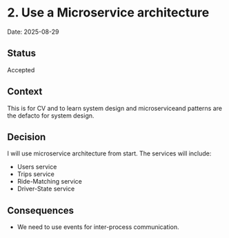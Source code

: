 # 2. Use a Microservice architecture

Date: 2025-08-29

## Status 

Accepted

## Context

This is for CV and to learn system design and microserviceand patterns are the defacto for system design.

## Decision

I will use microservice architecture from start. The services will include:

- Users service
- Trips service
- Ride-Matching service
- Driver-State service

## Consequences
- We need to use events for inter-process communication. 

